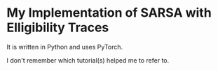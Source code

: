 # My Implementation of SARSA with Elligibility Traces
It is written in Python and uses PyTorch.

I don't remember which tutorial(s) helped me to refer to.
